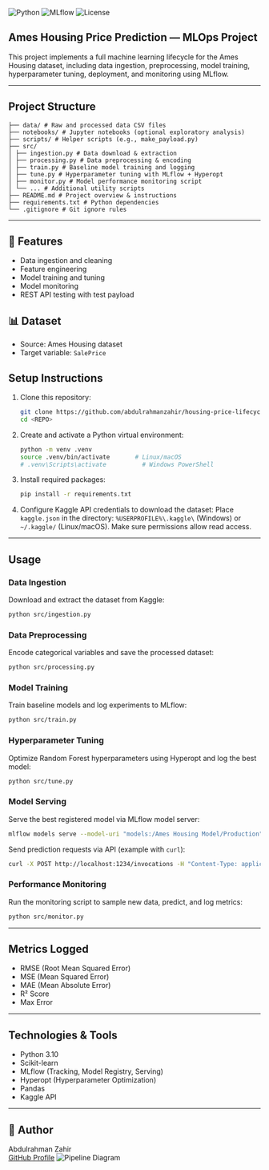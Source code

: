 ![Python](https://img.shields.io/badge/Python-3.10-blue)
![MLflow](https://img.shields.io/badge/MLflow-Tracking-green)
![License](https://img.shields.io/badge/license-MIT-brightgreen)

## Ames Housing Price Prediction — MLOps Project

This project implements a full machine learning lifecycle for the Ames Housing dataset, including data ingestion, preprocessing, model training, hyperparameter tuning, deployment, and monitoring using MLflow.

---

## Project Structure

```
├── data/ # Raw and processed data CSV files
├── notebooks/ # Jupyter notebooks (optional exploratory analysis)
├── scripts/ # Helper scripts (e.g., make_payload.py)
├── src/
│ ├── ingestion.py # Data download & extraction
│ ├── processing.py # Data preprocessing & encoding
│ ├── train.py # Baseline model training and logging
│ ├── tune.py # Hyperparameter tuning with MLflow + Hyperopt
│ ├── monitor.py # Model performance monitoring script
│ └── ... # Additional utility scripts
├── README.md # Project overview & instructions
├── requirements.txt # Python dependencies
└── .gitignore # Git ignore rules
```

---

## 🔧 Features
- Data ingestion and cleaning
- Feature engineering
- Model training and tuning
- Model monitoring
- REST API testing with test payload

## 📊 Dataset
- Source: Ames Housing dataset
- Target variable: `SalePrice`

  
## Setup Instructions

1.  Clone this repository:
    ```bash
    git clone https://github.com/abdulrahmanzahir/housing-price-lifecycle.git
    cd <REPO>
    ```
2.  Create and activate a Python virtual environment:
    ```bash
    python -m venv .venv
    source .venv/bin/activate       # Linux/macOS
    # .venv\Scripts\activate          # Windows PowerShell
    ```
3.  Install required packages:
    ```bash
    pip install -r requirements.txt
    ```
4.  Configure Kaggle API credentials to download the dataset:
    Place `kaggle.json` in the directory: `%USERPROFILE%\.kaggle\` (Windows) or `~/.kaggle/` (Linux/macOS).
    Make sure permissions allow read access.

---

## Usage

### Data Ingestion

Download and extract the dataset from Kaggle:
```bash
python src/ingestion.py
```

### Data Preprocessing

Encode categorical variables and save the processed dataset:
```bash
python src/processing.py
```

### Model Training

Train baseline models and log experiments to MLflow:
```bash
python src/train.py
```

### Hyperparameter Tuning

Optimize Random Forest hyperparameters using Hyperopt and log the best model:
```bash
python src/tune.py
```

### Model Serving

Serve the best registered model via MLflow model server:
```bash
mlflow models serve --model-uri "models:/Ames Housing Model/Production" --host 0.0.0.0 --port 1234
```

Send prediction requests via API (example with `curl`):
```bash
curl -X POST http://localhost:1234/invocations -H "Content-Type: application/json" --data-binary @payload.json
```

### Performance Monitoring

Run the monitoring script to sample new data, predict, and log metrics:
```bash
python src/monitor.py
```

---

## Metrics Logged

-   RMSE (Root Mean Squared Error)
-   MSE (Mean Squared Error)
-   MAE (Mean Absolute Error)
-   R² Score
-   Max Error

---

## Technologies & Tools

-   Python 3.10
-   Scikit-learn
-   MLflow (Tracking, Model Registry, Serving)
-   Hyperopt (Hyperparameter Optimization)
-   Pandas
-   Kaggle API

---

## 👤 Author
Abdulrahman Zahir  
[GitHub Profile](https://github.com/abdulrahmanzahir)
![Pipeline Diagram](docs/pipeline.png)
